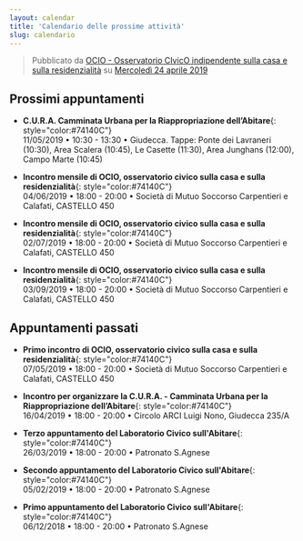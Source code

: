 ```yaml
---
layout: calendar
title: 'Calendario delle prossime attività'
slug: calendario
---
```

<div id="fb-root"></div>
<script async defer crossorigin="anonymous" src="https://connect.facebook.net/it_IT/sdk.js#xfbml=1&version=v3.3"></script>

<div class="fb-post" data-href="https://www.facebook.com/ocio.venezia/posts/1227498780760517" data-width="700" data-show-text="true"><blockquote cite="https://developers.facebook.com/ocio.venezia/posts/1227498780760517" class="fb-xfbml-parse-ignore">Pubblicato da <a href="https://www.facebook.com/ocio.venezia/">OCIO - Osservatorio CIvicO indipendente sulla casa e sulla residenzialità</a> su&nbsp;<a href="https://developers.facebook.com/ocio.venezia/posts/1227498780760517">Mercoledì 24 aprile 2019</a></blockquote></div>


## Prossimi appuntamenti


- **C.U.R.A. Camminata Urbana per la Riappropriazione dell’Abitare**{: style="color:#74140C"} <br>   <i class="fas fa-calendar"></i> 11/05/2019 • <i class="fas fa-clock"></i>  10:30 - 13:30 • <i class="fas fa-map-signs"></i> Giudecca. Tappe: Ponte dei Lavraneri (10:30), Area Scalera (10:45), Le Casette (11:30), Area Junghans (12:00), Campo Marte (10:45)

- **Incontro mensile di OCIO, osservatorio civico sulla casa e sulla residenzialità**{: style="color:#74140C"} <br>   <i class="fas fa-calendar"></i> 04/06/2019 • <i class="fas fa-clock"></i>  18:00 - 20:00 • <i class="fas fa-map-signs"></i> Società di Mutuo Soccorso Carpentieri e Calafati, CASTELLO 450

- **Incontro mensile di OCIO, osservatorio civico sulla casa e sulla residenzialità**{: style="color:#74140C"} <br>   <i class="fas fa-calendar"></i> 02/07/2019 • <i class="fas fa-clock"></i>  18:00 - 20:00 • <i class="fas fa-map-signs"></i> Società di Mutuo Soccorso Carpentieri e Calafati, CASTELLO 450

- **Incontro mensile di OCIO, osservatorio civico sulla casa e sulla residenzialità**{: style="color:#74140C"} <br>   <i class="fas fa-calendar"></i> 03/09/2019 • <i class="fas fa-clock"></i>  18:00 - 20:00 • <i class="fas fa-map-signs"></i> Società di Mutuo Soccorso Carpentieri e Calafati, CASTELLO 450

## Appuntamenti passati

- **Primo incontro di OCIO, osservatorio civico sulla casa e sulla residenzialità**{: style="color:#74140C"} <br>   <i class="fas fa-calendar"></i> 07/05/2019 • <i class="fas fa-clock"></i>  18:00 - 20:00 • <i class="fas fa-map-signs"></i> Società di Mutuo Soccorso Carpentieri e Calafati, CASTELLO 450

- **Incontro per organizzare la C.U.R.A. - Camminata Urbana per la Riappropriazione dell’Abitare**{: style="color:#74140C"} <br>   <i class="fas fa-calendar"></i> 16/04/2019 • <i class="fas fa-clock"></i>  18:00 - 20:00 • <i class="fas fa-map-signs"></i> Circolo ARCI Luigi Nono, Giudecca 235/A

- **Terzo appuntamento del Laboratorio Civico sull'Abitare**{: style="color:#74140C"} <br>   <i class="fas fa-calendar"></i> 26/03/2019 • <i class="fas fa-clock"></i>  18:00 - 20:00 • <i class="fas fa-map-signs"></i> Patronato S.Agnese

- **Secondo appuntamento del Laboratorio Civico sull'Abitare**{: style="color:#74140C"} <br>   <i class="fas fa-calendar"></i> 05/02/2019 • <i class="fas fa-clock"></i>  18:00 - 20:00 • <i class="fas fa-map-signs"></i> Patronato S.Agnese

- **Primo appuntamento del Laboratorio Civico sull'Abitare**{: style="color:#74140C"} <br>   <i class="fas fa-calendar"></i> 06/12/2018 • <i class="fas fa-clock"></i>  18:00 - 20:00 • <i class="fas fa-map-signs"></i> Patronato S.Agnese
